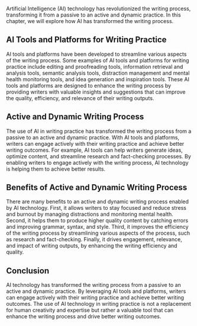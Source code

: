 
Artificial Intelligence (AI) technology has revolutionized the writing process, transforming it from a passive to an active and dynamic practice. In this chapter, we will explore how AI has transformed the writing process.

AI Tools and Platforms for Writing Practice
-------------------------------------------

AI tools and platforms have been developed to streamline various aspects of the writing process. Some examples of AI tools and platforms for writing practice include editing and proofreading tools, information retrieval and analysis tools, semantic analysis tools, distraction management and mental health monitoring tools, and idea generation and inspiration tools. These AI tools and platforms are designed to enhance the writing process by providing writers with valuable insights and suggestions that can improve the quality, efficiency, and relevance of their writing outputs.

Active and Dynamic Writing Process
----------------------------------

The use of AI in writing practice has transformed the writing process from a passive to an active and dynamic practice. With AI tools and platforms, writers can engage actively with their writing practice and achieve better writing outcomes. For example, AI tools can help writers generate ideas, optimize content, and streamline research and fact-checking processes. By enabling writers to engage actively with the writing process, AI technology is helping them to achieve better results.

Benefits of Active and Dynamic Writing Process
----------------------------------------------

There are many benefits to an active and dynamic writing process enabled by AI technology. First, it allows writers to stay focused and reduce stress and burnout by managing distractions and monitoring mental health. Second, it helps them to produce higher quality content by catching errors and improving grammar, syntax, and style. Third, it improves the efficiency of the writing process by streamlining various aspects of the process, such as research and fact-checking. Finally, it drives engagement, relevance, and impact of writing outputs, by enhancing the writing efficiency and quality.

Conclusion
----------

AI technology has transformed the writing process from a passive to an active and dynamic practice. By leveraging AI tools and platforms, writers can engage actively with their writing practice and achieve better writing outcomes. The use of AI technology in writing practice is not a replacement for human creativity and expertise but rather a valuable tool that can enhance the writing process and drive better writing outcomes.
